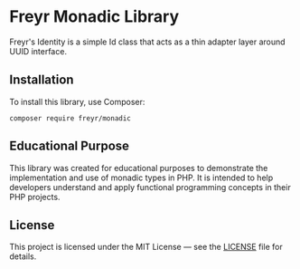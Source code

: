 # Freyr Monadic Library

Freyr's Identity is a simple Id class that acts as a thin adapter layer around UUID interface.

## Installation
To install this library, use Composer:
```
composer require freyr/monadic
```

## Educational Purpose
This library was created for educational purposes to demonstrate the implementation and use of monadic types in PHP. It is intended to help developers understand and apply functional programming concepts in their PHP projects.

## License
This project is licensed under the MIT License — see the [LICENSE](LICENSE) file for details.
